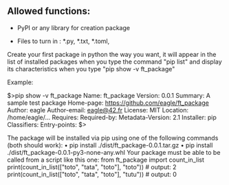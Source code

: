 
## Allowed functions:
- PyPI or any library for creation package

- Files to turn in : *.py, *.txt, *.toml,

Create your first package in python the way you want, it will appear in the list of
installed packages when you type the command "pip list" and display its characteristics
when you type "pip show -v ft_package"

Example:
 <!-- --verbose -->
$>pip show -v ft_package
Name: ft_package
Version: 0.0.1
Summary: A sample test package
Home-page: https://github.com/eagle/ft_package
Author: eagle
Author-email: eagle@42.fr
License: MIT
Location: /home/eagle/...
Requires:
Required-by:
Metadata-Version: 2.1
Installer: pip
Classifiers:
Entry-points:
$>

The package will be installed via pip using one of the following commands (both
should work):
• pip install ./dist/ft_package-0.0.1.tar.gz
• pip install ./dist/ft_package-0.0.1-py3-none-any.whl
Your package must be able to be called from a script like this one:
from ft_package import count_in_list
print(count_in_list(["toto", "tata", "toto"], "toto")) # output: 2
print(count_in_list(["toto", "tata", "toto"], "tutu")) # output: 0
